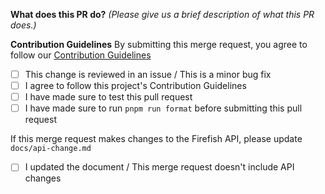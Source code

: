 <!-- Thanks for taking the time to make Firefish better! It's not required, but please consider using [Conventional Commits](https://www.conventionalcommits.org/en/v1.0.0/) when making your commits. If you use VSCode, please use the [Conventional Commits extension](https://marketplace.visualstudio.com/items?itemName=vivaxy.vscode-conventional-commits). -->

**What does this PR do?** _(Please give us a brief description of what this PR does.)_

**Contribution Guidelines**
By submitting this merge request, you agree to follow our [Contribution Guidelines](https://firefish.dev/firefish/firefish/-/blob/develop/CONTRIBUTING.md)
- [ ] This change is reviewed in an issue / This is a minor bug fix
- [ ] I agree to follow this project's Contribution Guidelines
- [ ] I have made sure to test this pull request
- [ ] I have made sure to run `pnpm run format` before submitting this pull request

If this merge request makes changes to the Firefish API, please update `docs/api-change.md`
- [ ] I updated the document / This merge request doesn't include API changes

<!-- Uncomment if your merge request has multiple authors -->
<!-- Co-authored-by: Name <email@example.com> -->

